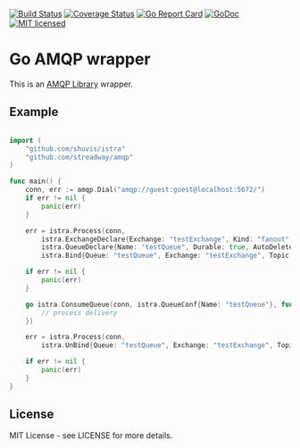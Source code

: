 [![Build Status](https://travis-ci.org/shuvis/istra.svg)](http://travis-ci.org/shuvis/istra) 
[![Coverage Status](https://coveralls.io/repos/github/shuvis/istra/badge.svg?branch=master)](https://coveralls.io/github/shuvis/istra?branch=master)
[![Go Report Card](https://goreportcard.com/badge/github.com/shuvis/istra)](https://goreportcard.com/report/github.com/shuvis/istra)
[![GoDoc](https://godoc.org/github.com/shuvis/istra?status.svg)](http://godoc.org/github.com/shuvis/istra)
[![MIT licensed](https://img.shields.io/badge/license-MIT-blue.svg)](https://raw.githubusercontent.com/shuvis/istra/master/LICENSE)

# Go AMQP wrapper

This is an [AMQP Library](https://github.com/streadway/amqp) wrapper.

## Example

```go

import (
	"github.com/shuvis/istra"
	"github.com/streadway/amqp"
)

func main() {
	conn, err := amqp.Dial("amqp://guest:guest@localhost:5672/")
	if err != nil {
		panic(err)
	}

	err = istra.Process(conn,
		istra.ExchangeDeclare{Exchange: "testExchange", Kind: "fanout", Durable: true},
		istra.QueueDeclare{Name: "testQueue", Durable: true, AutoDelete: true},
		istra.Bind{Queue: "testQueue", Exchange: "testExchange", Topic: "topic"})

	if err != nil {
		panic(err)
	}

	go istra.ConsumeQueue(conn, istra.QueueConf{Name: "testQueue"}, func(d amqp.Delivery) {
		// process delivery
	})

	err = istra.Process(conn,
		istra.UnBind{Queue: "testQueue", Exchange: "testExchange", Topic: "topic"})

	if err != nil {
		panic(err)
	}
}

```

## License

MIT License - see LICENSE for more details.


